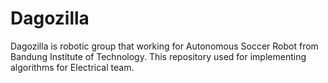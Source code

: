 # Dagozilla

Dagozilla is robotic group that working for Autonomous Soccer Robot from Bandung Institute of Technology. 
This repository used for implementing algorithms for Electrical team.
